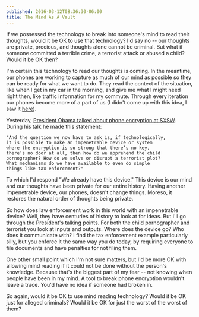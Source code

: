 ```yaml
---
published: 2016-03-12T08:36:30-06:00
title: The Mind As A Vault
---
```

If we possessed the technology to break into someone's mind to read their thoughts, would it be OK to use that technology? I'd say no -- our thoughts are private, precious, and thoughts alone cannot be criminal. But what if someone committed a terrible crime, a terrorist attack or abused a child? Would it be OK then?

I'm certain this technology to read our thoughts is coming. In the meantime, our phones are working to capture as much of our mind as possible so they can be ready for what we want to do. They read the context of the situation, like when I get in my car in the morning, and give me what I might need right then, like traffic information for my commute. Through every iteration our phones become more of a part of us (I didn't come up with this idea, I saw it [here](http://www.slate.com/articles/technology/technology/2016/02/apple_and_the_fbi_think_iphones_are_safes_a_philosopher_explains_what_they.html)).

Yesterday, [President Obama talked about phone encryption at SXSW](https://youtu.be/FhFibpHSJFE?t=1h15m39s). During his talk he made this statement:

    "And the question we now have to ask is, if technologically, 
    it is possible to make an impenetrable device or system 
    where the encryption is so strong that there’s no key, 
    there’s no door at all, then how do we apprehend the child
    pornographer? How do we solve or disrupt a terrorist plot?
    What mechanisms do we have available to even do simple 
    things like tax enforcement?"

To which I'd respond "We already have this device." This device is our mind and our thoughts have been private for our entire history. Having another impenetrable device, our phones, doesn't change things. Moreso, it restores the natural order of thoughts being private.

So how does law enforcement work in this world with an impenetrable device? Well, they have centuries of history to look at for ideas. But I'll go through the President's talking points. For both the child pornographer and terrorist you look at inputs and outputs. Where does the device go? Who does it communicate with? I find the tax enforcement example particularly silly, but you enforce it the same way you do today, by requiring everyone to file documents and have penalties for not filing them.

One other small point which I'm not sure matters, but I'd be more OK with allowing mind reading if it could not be done without the person's knowledge. Because that's the biggest part of my fear -- not knowing when people have been in my mind. A tool to break phone encryption wouldn't leave a trace. You'd have no idea if someone had broken in.

So again, would it be OK to use mind reading technology? Would it be OK just for alleged criminals? Would it be OK for just the worst of the worst of them?
